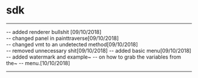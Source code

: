 # sdk


___________________________________________

-- added renderer bullshit [09/10/2018]\
-- changed panel in painttraverse[09/10/2018]\
-- changed vmt to an undetected method[09/10/2018]\
-- removed unnecessary shit[09/10/2018]
-- added basic menu[09/10/2018]
-- added watermark and example~
-- on how to grab the variables from the~
-- menu.[10/10/2018]
___________________________________________
